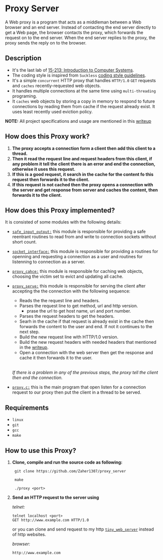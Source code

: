 Proxy Server<a name="TOP"></a>
=============================
A Web proxy is a program that acts as a middleman between a Web browser and an 
end server. Instead of contacting the end server directly to get a Web page, 
the browser contacts the proxy, which forwards the request on to the end server. 
When the end server replies to the proxy, the proxy sends the reply on to the 
browser.

## Description
- It's the last lab of [15-213: Introduction to Computer Systems](https://www.cs.cmu.edu/afs/cs.cmu.edu/academic/class/15213-f15/www/schedule.html).
- The coding style is inspired from `Suckless` [coding style guidelines](https://suckless.org/coding_style/).
- It's a simple `concurrent` HTTP proxy that handles `HTTP/1.0` `GET` requests and 
  `caches` recently-requested web objects.
- It handles multiple connections at the same time using `multi-threading` 
  programing.
- It `caches` web objects by storing a copy in memory to respond to future 
  connections by reading them from cache if the request already exist.
  It uses least recently used eviction policy.

**NOTE:** All project specifications and usage are mentioned in this
[writeup](https://github.com/Zaher1307/proxy_server/blob/master/proxylab.pdf)


## How does this Proxy work?
1) **The proxy accepts a connection form a client then add this client to a 
   thread.**
2) **Then it read the request line and request headers from this client, if any
   problem it tell the client there is an error and end the connection, 
   otherwise it uses this request.**
3) **If this is a good request, it search in the cache for the content fo this
   request then forwards it to the client.**
4) **If this request is not cached then the proxy opens a connection with the
   server and get response from server and caches the content, then forwards it
   to the client.**

## How does this Proxy implemented?
It is consisted of some modules with the following details:

- [`safe_input_output:`](https://github.com/Zaher1307/proxy_server/tree/master/src/safe_input_output)
  this module is responsible for providing a safe reentrant routines to read from and 
  write to connection sockets without short count.
- [`socket_interface:`](https://github.com/Zaher1307/proxy_server/tree/master/src/socket_interface)
  this module is responsible for providing a routines for openning and requesting
  a connection as a user and routines for listenning to connection as a server.
- [`proxy_cahce:`](https://github.com/Zaher1307/proxy_server/tree/master/src/proxy_cache)
  this module is responsible for caching web objects, choosing the victim set to 
  evict and updating all cache.
- [`proxy_serve:`](https://github.com/Zaher1307/proxy_server/tree/master/src/proxy_serve)
    this module is responsible for serving the client after accepting the
    the connection with the following sequence:


    - Reads the the request line and headers.
    - Parses the request line to get method, url and http version.
      - prase the url to get host name, uri and port number.
    - Parses the request headers to get the headers.
    - Searh in the cache if that request is already exist in the cache then
      forwards the content to the user and end. If not it continues to the next
      step.
    - Build the new request line with HTTP/1.0 version.
    - Build the new request headers with needed headers that mentioned in the
      [writeup](https://github.com/Zaher1307/proxy_server/blob/master/proxylab.pdf).
    - Open a connection with the web server then get the response and cache it
      then forwards it to the user.

    <br/>

    *If there is a problem in any of the previous steps, the proxy tell the 
    client then end the connection.*

- [`proxy.c:`](https://github.com/Zaher1307/proxy_server/blob/master/src/proxy.c)
  this is the main program that open listen for a connection request to our
  proxy then put the client in a thread to be served.

## Requirements
- `linux`
- `git`
- `gcc`
- `make`

## How to use this Proxy?
1) **Clone, compile and run the source code as following:**

     ``` 
      git clone https://github.com/Zaher1307/proxy_server
     ``` 

     ``` 
      make
     ``` 

     ``` 
      ./proxy <port>
     ``` 

2) **Send an HTTP request to the server using**

    *telnet:*

     ``` 
     telnet localhost <port>
     GET http://www.example.com HTTP/1.0
     ``` 

    or you can clone and send request to my http [`tiny_web_server`](https://github.com/Zaher1307/tiny_web_server)
    instead of http websites.

    *browser:*
 
     ``` 
     http://www.example.com
     ``` 



